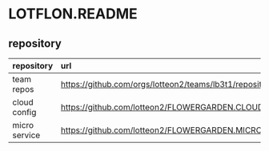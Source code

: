 # LOTFLON.README

## repository 
| repository | url |
|:--|:--|
| team repos | https://github.com/orgs/lotteon2/teams/lb3t1/repositories |
|cloud config | https://github.com/lotteon2/FLOWERGARDEN.CLOUD.CONFIG |
|micro service | https://github.com/lotteon2/FLOWERGARDEN.MICROSERVICE | 
